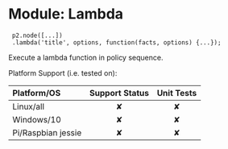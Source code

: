 # Module: Lambda

     p2.node([...])
     .lambda('title', options, function(facts, options) {...});

Execute a lambda function in policy sequence.

Platform Support (i.e. tested on):

| Platform/OS | Support Status | Unit Tests |
|:------------|:--------------:|:----------:|
| Linux/all   | &#x2718; | &#x2718; |
| Windows/10  | &#x2718; | &#x2718; |
| Pi/Raspbian jessie  | &#x2718; | &#x2718; |
